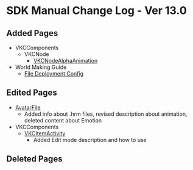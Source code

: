 # SDK Manual Change Log - Ver 13.0

## Added Pages

- VKCComponents
  - VKCNode
    - [VKCNodeAlphaAnimation](https://vrhikky.github.io/VketCloudSDK_Documents/13.0/en/VKCComponents/VKCNode/VKCNodeAlphaAnimation.html)
- World Making Guide
  - [File Deployment Config](https://vrhikky.github.io/VketCloudSDK_Documents/latest/en/WorldMakingGuide/FileDeploymentConfig.html)

## Edited Pages

  - [AvatarFile](https://vrhikky.github.io/VketCloudSDK_Documents/latest/en/WorldMakingGuide/AvatarFile.html)
    - Added info about .hrm files, revised description about animation, deleted content about Emotion
- VKCComponents
  - [VKCItemActivity](https://vrhikky.github.io/VketCloudSDK_Documents/latest/en/VKCComponents/VKCItemActivity.html)
    - Added Edit mode description and how to use

## Deleted Pages
